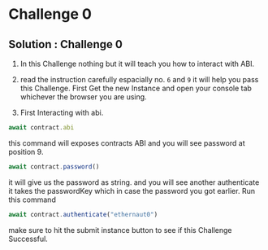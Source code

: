 # Challenge 0

Solution : Challenge 0
---
1. In this Challenge nothing but it will teach you how to interact with ABI.

2. read the instruction carefully espacially no. `6` and `9` it will help you pass this Challenge. First Get the new Instance and open your console tab whichever the browser you are using. 

3. First Interacting with abi. 
```js
await contract.abi
```
this command will exposes contracts ABI and you will see password at position 9.
```js
await contract.password()
```
it will give us the password as string. and you will see another authenticate it takes the passwordKey which in case the password you got earlier. Run this command
```js
await contract.authenticate("ethernaut0")
```
make sure to hit the submit instance button to see if this Challenge Successful.